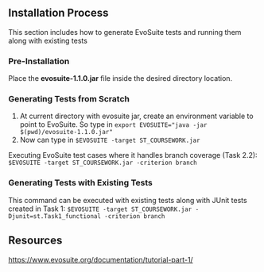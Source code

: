 ## Installation Process
This section includes how to generate EvoSuite tests and running them along with existing tests

### Pre-Installation
Place the **evosuite-1.1.0.jar** file inside the desired directory location.

### Generating Tests from Scratch
1. At current directory with evosuite jar, create an environment variable to point to EvoSuite. So type in `export EVOSUITE="java -jar $(pwd)/evosuite-1.1.0.jar"`
2. Now can type in `$EVOSUITE -target ST_COURSEWORK.jar`

Executing EvoSuite test cases where it handles branch coverage (Task 2.2): `$EVOSUITE -target ST_COURSEWORK.jar -criterion branch`

### Generating Tests with Existing Tests
This command can be executed with existing tests along with JUnit tests created in Task 1: `$EVOSUITE -target ST_COURSEWORK.jar -Djunit=st.Task1_functional -criterion branch`

## Resources
https://www.evosuite.org/documentation/tutorial-part-1/